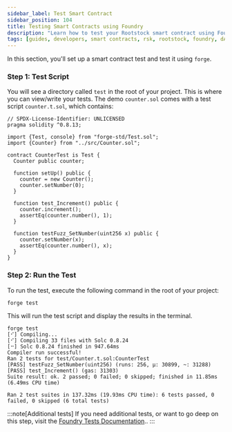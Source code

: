 ```yaml
---
sidebar_label: Test Smart Contract
sidebar_position: 104
title: Testing Smart Contracts using Foundry
description: "Learn how to test your Rootstock smart contract using Foundry"
tags: [guides, developers, smart contracts, rsk, rootstock, foundry, dApps, ethers]
---
```


In this section, you'll set up a smart contract test and test it using `forge`.

### Step 1: Test Script
You will see a directory called `test` in the root of your project. This is where you can view/write your tests. The demo `counter.sol` comes with a test script `counter.t.sol`, which contains:

```solidity
// SPDX-License-Identifier: UNLICENSED
pragma solidity ^0.8.13;

import {Test, console} from "forge-std/Test.sol";
import {Counter} from "../src/Counter.sol";

contract CounterTest is Test {
  Counter public counter;

  function setUp() public {
    counter = new Counter();
    counter.setNumber(0);
  }

  function test_Increment() public {
    counter.increment();
    assertEq(counter.number(), 1);
  }

  function testFuzz_SetNumber(uint256 x) public {
    counter.setNumber(x);
    assertEq(counter.number(), x);
  }
}
```

### Step 2: Run the Test
To run the test, execute the following command in the root of your project:

```shell
forge test
```

This will run the test script and display the results in the terminal.
```shell
forge test
[⠊] Compiling...
[⠊] Compiling 33 files with Solc 0.8.24
[⠒] Solc 0.8.24 finished in 947.64ms
Compiler run successful!
Ran 2 tests for test/Counter.t.sol:CounterTest
[PASS] testFuzz_SetNumber(uint256) (runs: 256, μ: 30899, ~: 31288)
[PASS] test_Increment() (gas: 31303)
Suite result: ok. 2 passed; 0 failed; 0 skipped; finished in 11.85ms (6.49ms CPU time)

Ran 2 test suites in 137.32ms (19.93ms CPU time): 6 tests passed, 0 failed, 0 skipped (6 total tests)
```
:::note[Additional tests]
If you need additional tests, or want to go deep on this step, visit the [Foundry Tests Documentation](https://book.getfoundry.sh/forge/tests).. 
:::